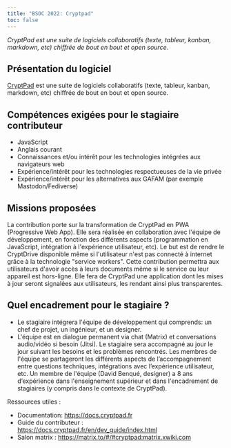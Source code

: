 ```yaml
---
title: "BSOC 2022: Cryptpad"
toc: false
---
```


*CryptPad est une suite de logiciels collaboratifs (texte, tableur, kanban, markdown, etc) chiffrée de bout en bout et open source.*

## Présentation du logiciel

[CryptPad](https://cryptpad.fr) est une suite de logiciels collaboratifs (texte, tableur, kanban, markdown, etc) chiffrée de bout en bout et open source. 

## Compétences exigées pour le stagiaire contributeur

- JavaScript
- Anglais courant
- Connaissances et/ou intérêt pour les technologies intégrées aux navigateurs web
- Expérience/intérêt pour les technologies respectueuses de la vie privée
- Expérience/intérêt pour les alternatives aux GAFAM (par exemple Mastodon/Fediverse)

## Missions proposées

La contribution porte sur la transformation de CryptPad en PWA (Progressive Web App). Elle sera réalisée en collaboration avec l'équipe de développement, en fonction des différents aspects (programmation en JavaScript, intégration à l'expérience utilisateur, etc). Le but est de rendre le CryptDrive disponible même si l'utilisateur n'est pas connecté à internet grâce à la technologie "service workers". Cette contribution permettra aux utilisateurs d'avoir accès à leurs documents même si le service ou leur appareil est hors-ligne. Elle fera de CryptPad une application dont les mises à jour seront signalées aux utilisateurs, les rendant ainsi plus transparentes.

## Quel encadrement pour le stagiaire ?

- Le stagiaire intégrera l'équipe de développement qui comprends: un chef de projet, un ingénieur, et un designer. 
- L'équipe est en dialogue permanent via chat (Matrix) et conversations audio/vidéo si besoin (Jitsi). Le stagiaire sera accompagné au jour le jour suivant les besoins et les problèmes rencontrés. Les membres de l'équipe se partageront les différents aspects de l’accompagnement entre questions techniques, intégrations avec l’expérience utilisateur, etc. Un membre de l'équipe (David Benqué, designer) a 8 ans d’expérience dans l'enseignement supérieur et dans l'encadrement de stagiaires (y compris dans le contexte de CryptPad). 

Ressources utiles :

- Documentation: https://docs.cryptpad.fr
- Guide du contributeur : https://docs.cryptpad.fr/en/dev_guide/index.html
- Salon matrix : https://matrix.to/#/#cryptpad:matrix.xwiki.com
